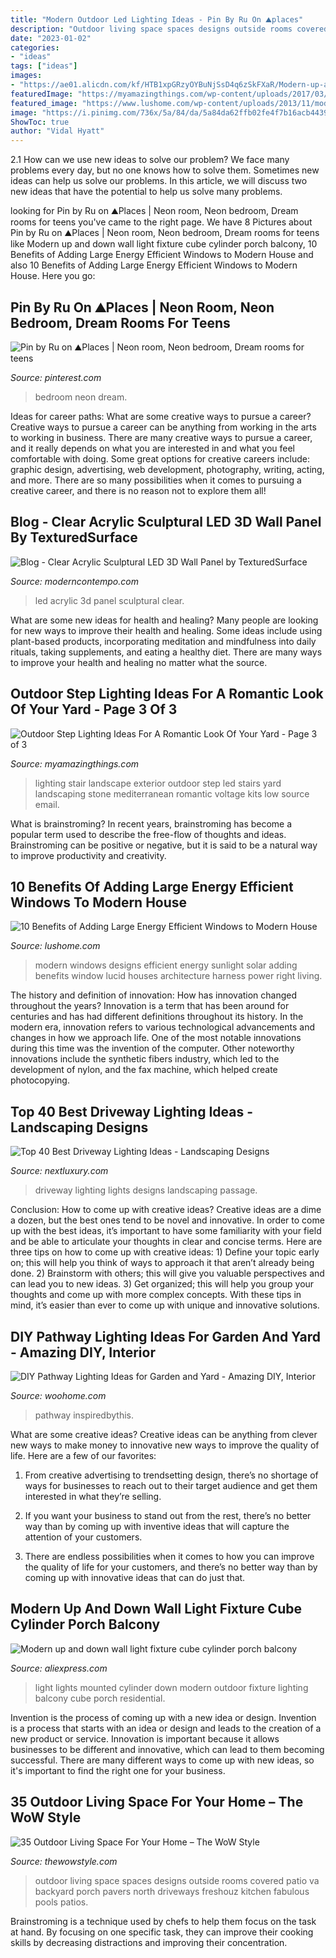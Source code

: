 ```yaml
---
title: "Modern Outdoor Led Lighting Ideas - Pin By Ru On ⛰️places️️"
description: "Outdoor living space spaces designs outside rooms covered patio va backyard porch pavers north driveways freshouz kitchen fabulous pools patios"
date: "2023-01-02"
categories:
- "ideas"
tags: ["ideas"]
images:
- "https://ae01.alicdn.com/kf/HTB1xpGRzyOYBuNjSsD4q6zSkFXaR/Modern-up-and-down-wall-light-fixture-cube-cylinder-porch-balcony-residential-wall-mounted-lights.jpg"
featuredImage: "https://myamazingthings.com/wp-content/uploads/2017/03/mediterranean-landscape.jpg"
featured_image: "https://www.lushome.com/wp-content/uploads/2013/11/modern-houses-large-windows-10.jpg"
image: "https://i.pinimg.com/736x/5a/84/da/5a84da62ffb02fe4f7b16acb4439b622.jpg"
ShowToc: true
author: "Vidal Hyatt"
---
```



2.1 How can we use new ideas to solve our problem?
We face many problems every day, but no one knows how to solve them. Sometimes new ideas can help us solve our problems. In this article, we will discuss two new ideas that have the potential to help us solve many problems.

	

		
looking for Pin by Ru on ⛰️Places️️ | Neon room, Neon bedroom, Dream rooms for teens you've came to the right page. We have 8 Pictures about Pin by Ru on ⛰️Places️️ | Neon room, Neon bedroom, Dream rooms for teens like Modern up and down wall light fixture cube cylinder porch balcony, 10 Benefits of Adding Large Energy Efficient Windows to Modern House and also 10 Benefits of Adding Large Energy Efficient Windows to Modern House. Here you go:
		
    
## Pin By Ru On ⛰️Places️️ | Neon Room, Neon Bedroom, Dream Rooms For Teens

<img loading=lazy src="https://i.pinimg.com/736x/5a/84/da/5a84da62ffb02fe4f7b16acb4439b622.jpg" onerror="this.onerror=null;this.src='https://tse1.mm.bing.net/th?id=OIP.4cp-K3J8aPuETM2_7Yy71gHaJ3&amp;pid=15.1';" alt="Pin by Ru on ⛰️Places️️ | Neon room, Neon bedroom, Dream rooms for teens">

_Source: pinterest.com_

>bedroom neon dream. 

	

Ideas for career paths: What are some creative ways to pursue a career?
Creative ways to pursue a career can be anything from working in the arts to working in business. There are many creative ways to pursue a career, and it really depends on what you are interested in and what you feel comfortable with doing. Some great options for creative careers include: graphic design, advertising, web development, photography, writing, acting, and more. There are so many possibilities when it comes to pursuing a creative career, and there is no reason not to explore them all!

    
## Blog - Clear Acrylic Sculptural LED 3D Wall Panel By TexturedSurface

<img loading=lazy src="https://moderncontempo.com/media/wysiwyg/DSC09663.JPG" onerror="this.onerror=null;this.src='https://tse3.mm.bing.net/th?id=OIP.0_8PettuA2QynrFcZjJ61wHaEJ&amp;pid=15.1';" alt="Blog - Clear Acrylic Sculptural LED 3D Wall Panel by TexturedSurface">

_Source: moderncontempo.com_

>led acrylic 3d panel sculptural clear. 

	

What are some new ideas for health and healing?
Many people are looking for new ways to improve their health and healing. Some ideas include using plant-based products, incorporating meditation and mindfulness into daily rituals, taking supplements, and eating a healthy diet. There are many ways to improve your health and healing no matter what the source.

    
## Outdoor Step Lighting Ideas For A Romantic Look Of Your Yard - Page 3 Of 3

<img loading=lazy src="https://myamazingthings.com/wp-content/uploads/2017/03/mediterranean-landscape.jpg" onerror="this.onerror=null;this.src='https://tse3.mm.bing.net/th?id=OIP.jm899ICtGZfzGAhm4Gx7TgHaJ3&amp;pid=15.1';" alt="Outdoor Step Lighting Ideas For A Romantic Look Of Your Yard - Page 3 of 3">

_Source: myamazingthings.com_

>lighting stair landscape exterior outdoor step led stairs yard landscaping stone mediterranean romantic voltage kits low source email. 

	

What is brainstroming?
In recent years, brainstroming has become a popular term used to describe the free-flow of thoughts and ideas. Brainstroming can be positive or negative, but it is said to be a natural way to improve productivity and creativity.

    
## 10 Benefits Of Adding Large Energy Efficient Windows To Modern House

<img loading=lazy src="https://www.lushome.com/wp-content/uploads/2013/11/modern-houses-large-windows-10.jpg" onerror="this.onerror=null;this.src='https://tse1.mm.bing.net/th?id=OIP.7LiCCjC9d4HFUr5BzKN89gAAAA&amp;pid=15.1';" alt="10 Benefits of Adding Large Energy Efficient Windows to Modern House">

_Source: lushome.com_

>modern windows designs efficient energy sunlight solar adding benefits window lucid houses architecture harness power right living. 

	

The history and definition of innovation: How has innovation changed throughout the years?
Innovation is a term that has been around for centuries and has had different definitions throughout its history. In the modern era, innovation refers to various technological advancements and changes in how we approach life. One of the most notable innovations during this time was the invention of the computer. Other noteworthy innovations include the synthetic fibers industry, which led to the development of nylon, and the fax machine, which helped create photocopying.

    
## Top 40 Best Driveway Lighting Ideas - Landscaping Designs

<img loading=lazy src="http://nextluxury.com/wp-content/uploads/flood-lights-design-ideas-for-driveway-lighting.jpg" onerror="this.onerror=null;this.src='https://tse1.mm.bing.net/th?id=OIP.OJUphKWUMfJC7A8aqFNBwgAAAA&amp;pid=15.1';" alt="Top 40 Best Driveway Lighting Ideas - Landscaping Designs">

_Source: nextluxury.com_

>driveway lighting lights designs landscaping passage. 

	

Conclusion: How to come up with creative ideas?
Creative ideas are a dime a dozen, but the best ones tend to be novel and innovative. In order to come up with the best ideas, it’s important to have some familiarity with your field and be able to articulate your thoughts in clear and concise terms. Here are three tips on how to come up with creative ideas: 1) Define your topic early on; this will help you think of ways to approach it that aren’t already being done. 2) Brainstorm with others; this will give you valuable perspectives and can lead you to new ideas. 3) Get organized; this will help you group your thoughts and come up with more complex concepts. With these tips in mind, it’s easier than ever to come up with unique and innovative solutions.

    
## DIY Pathway Lighting Ideas For Garden And Yard - Amazing DIY, Interior

<img loading=lazy src="https://www.woohome.com/wp-content/uploads/2017/06/lighting-ideas-for-pathway-2.jpg" onerror="this.onerror=null;this.src='https://tse2.mm.bing.net/th?id=OIP.y8SdqTeXKipNgkIL_06xFQHaKH&amp;pid=15.1';" alt="DIY Pathway Lighting Ideas for Garden and Yard - Amazing DIY, Interior">

_Source: woohome.com_

>pathway inspiredbythis. 

	

What are some creative ideas?
Creative ideas can be anything from clever new ways to make money to innovative new ways to improve the quality of life. Here are a few of our favorites: 
1) From creative advertising to trendsetting design, there’s no shortage of ways for businesses to reach out to their target audience and get them interested in what they’re selling.

2) If you want your business to stand out from the rest, there’s no better way than by coming up with inventive ideas that will capture the attention of your customers.

3) There are endless possibilities when it comes to how you can improve the quality of life for your customers, and there’s no better way than by coming up with innovative ideas that can do just that.

    
## Modern Up And Down Wall Light Fixture Cube Cylinder Porch Balcony

<img loading=lazy src="https://ae01.alicdn.com/kf/HTB1xpGRzyOYBuNjSsD4q6zSkFXaR/Modern-up-and-down-wall-light-fixture-cube-cylinder-porch-balcony-residential-wall-mounted-lights.jpg" onerror="this.onerror=null;this.src='https://tse2.mm.bing.net/th?id=OIP.brv6s1pGeQbko7geHxQbVQHaHa&amp;pid=15.1';" alt="Modern up and down wall light fixture cube cylinder porch balcony">

_Source: aliexpress.com_

>light lights mounted cylinder down modern outdoor fixture lighting balcony cube porch residential. 

	

Invention is the process of coming up with a new idea or design.
Invention is a process that starts with an idea or design and leads to the creation of a new product or service. Innovation is important because it allows businesses to be different and innovative, which can lead to them becoming successful. There are many different ways to come up with new ideas, so it's important to find the right one for your business.

    
## 35 Outdoor Living Space For Your Home – The WoW Style

<img loading=lazy src="http://thewowstyle.com/wp-content/uploads/2015/01/Step-Covered-Outdoor-Living-Space.jpg" onerror="this.onerror=null;this.src='https://tse2.mm.bing.net/th?id=OIP.51ZeJXSqao0WBjpT-922gAHaFj&amp;pid=15.1';" alt="35 Outdoor Living Space For Your Home – The WoW Style">

_Source: thewowstyle.com_

>outdoor living space spaces designs outside rooms covered patio va backyard porch pavers north driveways freshouz kitchen fabulous pools patios. 

	

Brainstroming is a technique used by chefs to help them focus on the task at hand. By focusing on one specific task, they can improve their cooking skills by decreasing distractions and improving their concentration.

